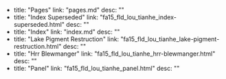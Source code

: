   - title: "Pages"
    link: "pages.md"
    desc: ""
  - title: "Index Superseded"
    link: "fa15_fld_lou_tianhe_index-superseded.html"
    desc: ""
  - title: "Index"
    link: "index.md"
    desc: ""
  - title: "Lake Pigment Restruction"
    link: "fa15_fld_lou_tianhe_lake-pigment-restruction.html"
    desc: ""
  - title: "Hrr Blewmanger"
    link: "fa15_fld_lou_tianhe_hrr-blewmanger.html"
    desc: ""
  - title: "Panel"
    link: "fa15_fld_lou_tianhe_panel.html"
    desc: ""
